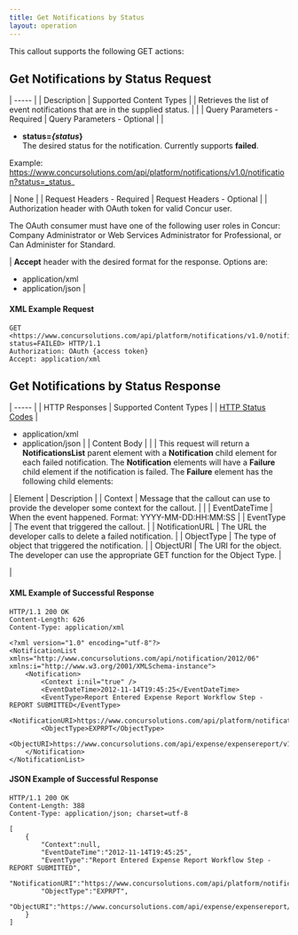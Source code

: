 ```yaml
---
title: Get Notifications by Status 
layout: operation
---
```





This callout supports the following GET actions:

##  Get Notifications by Status Request

| ----- |
|  Description |  Supported Content Types |
|  Retrieves the list of event notifications that are in the supplied status. |   |
|  Query Parameters - Required |  Query Parameters - Optional |
|

* **status=_{status_}**  
The desired status for the notification. Currently supports **failed**.

Example:  
https://www.concursolutions.com/api/platform/notifications/v1.0/notification?status=_status_

 |  None |
|  Request Headers - Required |  Request Headers - Optional |
|  Authorization header with OAuth token for valid Concur user.

The OAuth consumer must have one of the following user roles in Concur: Company Administrator or Web Services Administrator for Professional, or Can Administer for Standard.

 |  **Accept** header with the desired format for the response. Options are:
* application/xml
* application/json
 |

####  XML Example Request

    GET <https://www.concursolutions.com/api/platform/notifications/v1.0/notification?status=FAILED> HTTP/1.1
    Authorization: OAuth {access token}
    Accept: application/xml

##  Get Notifications by Status Response

| ----- |
|  HTTP Responses |  Supported Content Types |
|  [HTTP Status Codes][1] |

* application/xml
* application/json
 |
|  Content Body |   |
|  This request will return a **NotificationsList** parent element with a **Notification** child element for each failed notification. The **Notification** elements will have a **Failure** child element if the notification is failed. The **Failure** element has the following child elements:

|  Element |  Description |
|  Context |  Message that the callout can use to provide the developer some context for the callout. |   |
|  EventDateTime |  When the event happened. Format: YYYY-MM-DD:HH:MM:SS |
|  EventType |  The event that triggered the callout. |
|  NotificationURL |  The URL the developer calls to delete a failed notification. |
|  ObjectType |  The type of object that triggered the notification. |
|  ObjectURI |  The URI for the object. The developer can use the appropriate GET function for the Object Type. |

 |

####  XML Example of Successful Response

    HTTP/1.1 200 OK
    Content-Length: 626
    Content-Type: application/xml

    <?xml version="1.0" encoding="utf-8"?>
    <NotificationList xmlns="http://www.concursolutions.com/api/notification/2012/06" xmlns:i="http://www.w3.org/2001/XMLSchema-instance">
        <Notification>
            <Context i:nil="true" />
            <EventDateTime>2012-11-14T19:45:25</EventDateTime>
            <EventType>Report Entered Expense Report Workflow Step - REPORT SUBMITTED</EventType>
            <NotificationURI>https://www.concursolutions.com/api/platform/notifications/v1.0/notification/nOB1KNTDSWUcJPMV6dPDjNc$scu6EDbt9s</NotificationURI>
            <ObjectType>EXPRPT</ObjectType>
            <ObjectURI>https://www.concursolutions.com/api/expense/expensereport/v1.1/reportfulldetails/nxxKgLlnROzz$sHcpnRHQ$pALxamClaFfdC</ObjectURI>
        </Notification>
    </NotificationList>

####  JSON Example of Successful Response

    HTTP/1.1 200 OK
    Content-Length: 388
    Content-Type: application/json; charset=utf-8

    [
        {
            "Context":null,
            "EventDateTime":"2012-11-14T19:45:25",
            "EventType":"Report Entered Expense Report Workflow Step - REPORT SUBMITTED",
            "NotificationURI":"https://www.concursolutions.com/api/platform/notifications/v1.0/notification/nOB1KNTDSWUcJPMV6dPDjNc$scu6EDbt9s",
            "ObjectType":"EXPRPT",
            "ObjectURI":"https://www.concursolutions.com/api/expense/expensereport/v1.1/reportfulldetails/nxxKgLlnROzz$sHcpnRHQ$pALxamClaFfdC"
        }
    ]



[1]: https://developer.concur.com/reference/http-codes
